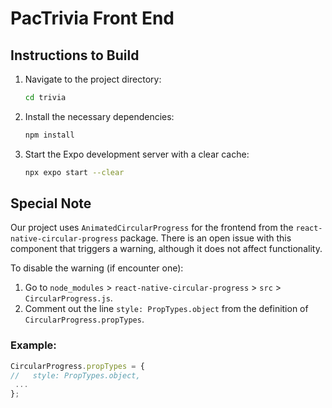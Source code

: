 # PacTrivia Front End

## Instructions to Build

1. Navigate to the project directory:
    ```sh
    cd trivia
    ```

2. Install the necessary dependencies:
    ```sh
    npm install
    ```

3. Start the Expo development server with a clear cache:
    ```sh
    npx expo start --clear
    ```

## Special Note

Our project uses `AnimatedCircularProgress` for the frontend from the `react-native-circular-progress` package. 
There is an open issue with this component that triggers a warning, although it does not affect functionality.

To disable the warning (if encounter one):

1. Go to `node_modules` > `react-native-circular-progress` > `src` > `CircularProgress.js`.
2. Comment out the line `style: PropTypes.object` from the definition of `CircularProgress.propTypes`.

### Example:
```javascript
CircularProgress.propTypes = {
//   style: PropTypes.object,
 ...
};
